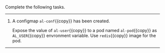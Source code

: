Complete the following tasks.

---

1. A configmap `al-conf`{{copy}} has been created.

    Expose the value of `al-user`{{copy}} to a pod named `al-pod`{{copy}} as `AL_USER`{{copy}} envronment variable. Use `redis`{{copy}} image for the pod.

---
<br/>
<br/>
